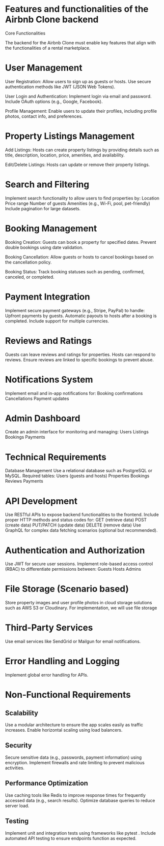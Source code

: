 # Features and functionalities of the Airbnb Clone backend
Core Functionalities

The backend for the Airbnb Clone must enable key features that align with the functionalities of a rental marketplace.

# User Management
User Registration: Allow users to sign up as guests or hosts. Use secure authentication methods like JWT (JSON Web Tokens).

User Login and Authentication: Implement login via email and password. Include OAuth options (e.g., Google, Facebook).

Profile Management: Enable users to update their profiles, including profile photos, contact info, and preferences.

# Property Listings Management
Add Listings: Hosts can create property listings by providing details such as title, description, location, price, amenities, and availability. 

Edit/Delete Listings: Hosts can update or remove their property listings.

# Search and Filtering
Implement search functionality to allow users to find properties by: Location Price range Number of guests Amenities (e.g., Wi-Fi, pool, pet-friendly) Include pagination for large datasets.

# Booking Management
Booking Creation: Guests can book a property for specified dates. Prevent double bookings using date validation.

Booking Cancellation: Allow guests or hosts to cancel bookings based on the cancellation policy.

Booking Status: Track booking statuses such as pending, confirmed, canceled, or completed.

# Payment Integration
Implement secure payment gateways (e.g., Stripe, PayPal) to handle: Upfront payments by guests. Automatic payouts to hosts after a booking is completed. Include support for multiple currencies.

# Reviews and Ratings
Guests can leave reviews and ratings for properties. Hosts can respond to reviews. Ensure reviews are linked to specific bookings to prevent abuse.

# Notifications System
Implement email and in-app notifications for: Booking confirmations Cancellations Payment updates

# Admin Dashboard
Create an admin interface for monitoring and managing: Users Listings Bookings Payments

# Technical Requirements
Database Management
Use a relational database such as PostgreSQL or MySQL. Required tables: Users (guests and hosts) Properties Bookings Reviews Payments

# API Development
Use RESTful APIs to expose backend functionalities to the frontend. Include proper HTTP methods and status codes for: GET (retrieve data) POST (create data) PUT/PATCH (update data) DELETE (remove data) Use GraphQL for complex data fetching scenarios (optional but recommended).

# Authentication and Authorization
Use JWT for secure user sessions. Implement role-based access control (RBAC) to differentiate permissions between: Guests Hosts Admins

# File Storage (Scenario based)
Store property images and user profile photos in cloud storage solutions such as AWS S3 or Cloudinary. For implementation, we will use file storage

# Third-Party Services
Use email services like SendGrid or Mailgun for email notifications.

# Error Handling and Logging
Implement global error handling for APIs.

# Non-Functional Requirements
## Scalability
Use a modular architecture to ensure the app scales easily as traffic increases. Enable horizontal scaling using load balancers.

## Security
Secure sensitive data (e.g., passwords, payment information) using encryption. Implement firewalls and rate limiting to prevent malicious activities.

## Performance Optimization
Use caching tools like Redis to improve response times for frequently accessed data (e.g., search results). Optimize database queries to reduce server load.

## Testing
Implement unit and integration tests using frameworks like pytest . Include automated API testing to ensure endpoints function as expected.
